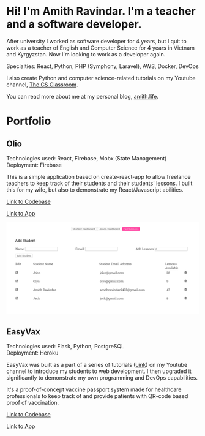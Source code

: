 # Hi! I'm Amith Ravindar. I'm a teacher and a software developer.

After university I worked as software developer for 4 years, but I quit to work as a teacher of English and Computer Science for 4 years in Vietnam and Kyrgyzstan. Now I'm looking to work as a developer again.

Specialties: React, Python, PHP (Symphony, Laravel), AWS, Docker, DevOps

I also create Python and computer science-related tutorials on my Youtube channel, [The CS Classroom](https://www.youtube.com/c/TheCSClassroom/).

You can read more about me at my personal blog, [amith.life](http://amith.life).

# Portfolio

## Olio
Technologies used: React, Firebase, Mobx (State Management)  
Deployment: Firebase

This is a simple application based on create-react-app to allow freelance
teachers to keep track of their students and their students' lessons. I built this for my wife, but also to demonstrate my React/Javascript abilities.

[Link to Codebase](https://github.com/amithr/Lesson-Scheduler)  

[Link to App](https://lesson-scheduler-832f8.web.app/)  

![Olio Screenshot](<images/lesson_scheduler_screenshot.png>)


## EasyVax
Technologies used: Flask, Python, PostgreSQL  
Deployment: Heroku

EasyVax was built as a part of a series of tutorials ([Link](https://www.youtube.com/playlist?list=PLqK_fRVXlXebDoOSZPM2lceqZ0_Lla6ye)) on my Youtube channel
to introduce my students to web development. I then upgraded it
significantly to demonstrate my own programming and DevOps capabilities.

It's a proof-of-concept vaccine passport system made for healthcare professionals to keep track of and provide patients with QR-code based proof of vaccination.  

[Link to Codebase](https://github.com/amithr/EasyVax)  

[Link to App](https://easyvax-app.herokuapp.com/)  


